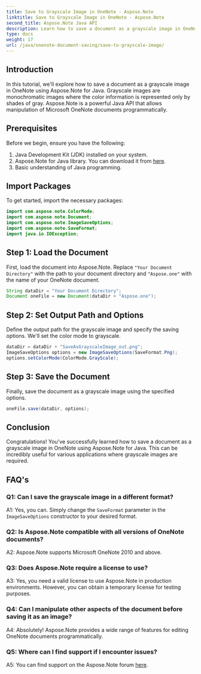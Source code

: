 ```yaml
---
title: Save to Grayscale Image in OneNote - Aspose.Note
linktitle: Save to Grayscale Image in OneNote - Aspose.Note
second_title: Aspose.Note Java API
description: Learn how to save a document as a grayscale image in OneNote using Aspose.Note for Java. Easily manipulate Microsoft OneNote documents programmatically.
type: docs
weight: 17
url: /java/onenote-document-saving/save-to-grayscale-image/
---
```

## Introduction

In this tutorial, we'll explore how to save a document as a grayscale image in OneNote using Aspose.Note for Java. Grayscale images are monochromatic images where the color information is represented only by shades of gray. Aspose.Note is a powerful Java API that allows manipulation of Microsoft OneNote documents programmatically.

## Prerequisites

Before we begin, ensure you have the following:

1. Java Development Kit (JDK) installed on your system.
2. Aspose.Note for Java library. You can download it from [here](https://releases.aspose.com/note/java/).
3. Basic understanding of Java programming.

## Import Packages

To get started, import the necessary packages:

```java
import com.aspose.note.ColorMode;
import com.aspose.note.Document;
import com.aspose.note.ImageSaveOptions;
import com.aspose.note.SaveFormat;
import java.io.IOException;
```

## Step 1: Load the Document

First, load the document into Aspose.Note. Replace `"Your Document Directory"` with the path to your document directory and `"Aspose.one"` with the name of your OneNote document.

```java
String dataDir = "Your Document Directory";
Document oneFile = new Document(dataDir + "Aspose.one");
```

## Step 2: Set Output Path and Options

Define the output path for the grayscale image and specify the saving options. We'll set the color mode to grayscale.

```java
dataDir = dataDir + "SaveAsGrayscaleImage_out.png";
ImageSaveOptions options = new ImageSaveOptions(SaveFormat.Png);
options.setColorMode(ColorMode.GrayScale);
```

## Step 3: Save the Document

Finally, save the document as a grayscale image using the specified options.

```java
oneFile.save(dataDir, options);
```

## Conclusion

Congratulations! You've successfully learned how to save a document as a grayscale image in OneNote using Aspose.Note for Java. This can be incredibly useful for various applications where grayscale images are required.

## FAQ's

### Q1: Can I save the grayscale image in a different format?

A1: Yes, you can. Simply change the `SaveFormat` parameter in the `ImageSaveOptions` constructor to your desired format.

### Q2: Is Aspose.Note compatible with all versions of OneNote documents?

A2: Aspose.Note supports Microsoft OneNote 2010 and above.

### Q3: Does Aspose.Note require a license to use?

A3: Yes, you need a valid license to use Aspose.Note in production environments. However, you can obtain a temporary license for testing purposes.

### Q4: Can I manipulate other aspects of the document before saving it as an image?

A4: Absolutely! Aspose.Note provides a wide range of features for editing OneNote documents programmatically.

### Q5: Where can I find support if I encounter issues?

A5: You can find support on the Aspose.Note forum [here](https://forum.aspose.com/c/note/28).
